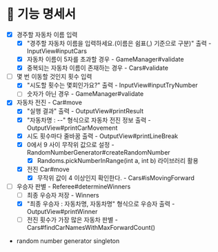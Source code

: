 # 🚀 기능 명세서

- [x] 경주할 자동차 이름 입력
  - [x] "경주할 자동차 이름을 입력하세요.(이름은 쉼표(,) 기준으로 구분)" 출력 - InputView#inputCars
  - [x] 자동차 이름이 5자를 초과할 경우 - GameManager#validate
  - [x] 중복되는 자동차 이름이 존재하는 경우 - Cars#validate
- [ ] 몇 번 이동할 것인지 횟수 입력
    - [x] "시도할 횟수는 몇회인가요?" 출력 - InputView#inputTryNumber
    - [ ] 숫자가 아닌 경우 - GameManager#validate
- [x] 자동차 전진 - Car#move
  - [x] "실행 결과" 출력 - OutputView#printResult
  - [x] "자동차명 : --" 형식으로 자동차 전진 정보 출력 - OutputView#printCarMovement
  - [x] 시도 횟수마다 줄바꿈 출력 - OutputView#printLineBreak
  - [x] 0에서 9 사이 무작위 값으로 설정 - RandomNumberGenerator#createRandomNumber
    - [x] Randoms.pickNumberInRange(int a, int b) 라이브러리 활용
  - [x] 전진 Car#move
    - [x] 무작위 값이 4 이상인지 확인한다. - Cars#isMovingForward
- [ ] 우승자 판별 - Referee#determineWinners
  - [ ] 최종 우승자 저장 - Winners
  - [x] "최종 우승자 : 자동차명, 자동차명" 형식으로 우승자 출력 - OutputView#printWinner
  - [ ] 전진 횟수가 가장 많은 자동차 판별 - Cars#findCarNamesWithMaxForwardCount()

- random number generator singleton